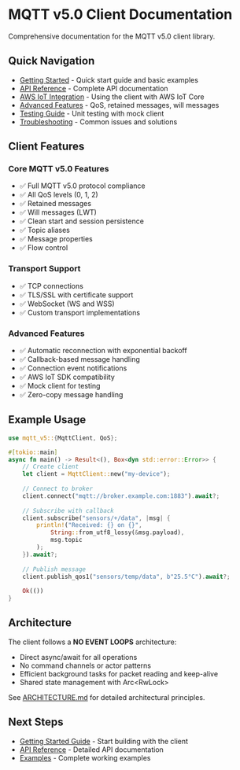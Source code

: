 # MQTT v5.0 Client Documentation

Comprehensive documentation for the MQTT v5.0 client library.

## Quick Navigation

- [Getting Started](getting-started.md) - Quick start guide and basic examples
- [API Reference](api-reference.md) - Complete API documentation
- [AWS IoT Integration](aws-iot.md) - Using the client with AWS IoT Core
- [Advanced Features](advanced-features.md) - QoS, retained messages, will messages
- [Testing Guide](testing.md) - Unit testing with mock client
- [Troubleshooting](troubleshooting.md) - Common issues and solutions

## Client Features

### Core MQTT v5.0 Features
- ✅ Full MQTT v5.0 protocol compliance
- ✅ All QoS levels (0, 1, 2)
- ✅ Retained messages
- ✅ Will messages (LWT)
- ✅ Clean start and session persistence
- ✅ Topic aliases
- ✅ Message properties
- ✅ Flow control

### Transport Support
- ✅ TCP connections
- ✅ TLS/SSL with certificate support
- ✅ WebSocket (WS and WSS)
- ✅ Custom transport implementations

### Advanced Features
- ✅ Automatic reconnection with exponential backoff
- ✅ Callback-based message handling
- ✅ Connection event notifications
- ✅ AWS IoT SDK compatibility
- ✅ Mock client for testing
- ✅ Zero-copy message handling

## Example Usage

```rust
use mqtt_v5::{MqttClient, QoS};

#[tokio::main]
async fn main() -> Result<(), Box<dyn std::error::Error>> {
    // Create client
    let client = MqttClient::new("my-device");
    
    // Connect to broker
    client.connect("mqtt://broker.example.com:1883").await?;
    
    // Subscribe with callback
    client.subscribe("sensors/+/data", |msg| {
        println!("Received: {} on {}", 
            String::from_utf8_lossy(&msg.payload),
            msg.topic
        );
    }).await?;
    
    // Publish message
    client.publish_qos1("sensors/temp/data", b"25.5°C").await?;
    
    Ok(())
}
```

## Architecture

The client follows a **NO EVENT LOOPS** architecture:

- Direct async/await for all operations
- No command channels or actor patterns
- Efficient background tasks for packet reading and keep-alive
- Shared state management with Arc<RwLock<T>>

See [ARCHITECTURE.md](../../ARCHITECTURE.md) for detailed architectural principles.

## Next Steps

- [Getting Started Guide](getting-started.md) - Start building with the client
- [API Reference](api-reference.md) - Detailed API documentation
- [Examples](../../examples/) - Complete working examples